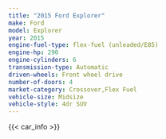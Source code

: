```yaml
---
title: "2015 Ford Explorer"
make: Ford
model: Explorer
year: 2015
engine-fuel-type: flex-fuel (unleaded/E85)
engine-hp: 290
engine-cylinders: 6
transmission-type: Automatic
driven-wheels: Front wheel drive
number-of-doors: 4
market-category: Crossover,Flex Fuel
vehicle-size: Midsize
vehicle-style: 4dr SUV
---
```


{{< car_info >}}
